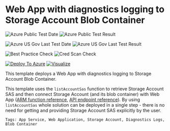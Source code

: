 # Web App with diagnostics logging to Storage Account Blob Container

![Azure Public Test Date](https://azurequickstartsservice.blob.core.windows.net/badges/301-web-app-diagnostics-logs-blob-container/PublicLastTestDate.svg)
![Azure Public Test Result](https://azurequickstartsservice.blob.core.windows.net/badges/301-web-app-diagnostics-logs-blob-container/PublicDeployment.svg)

![Azure US Gov Last Test Date](https://azurequickstartsservice.blob.core.windows.net/badges/301-web-app-diagnostics-logs-blob-container/FairfaxLastTestDate.svg)
![Azure US Gov Last Test Result](https://azurequickstartsservice.blob.core.windows.net/badges/301-web-app-diagnostics-logs-blob-container/FairfaxDeployment.svg)

![Best Practice Check](https://azurequickstartsservice.blob.core.windows.net/badges/301-web-app-diagnostics-logs-blob-container/BestPracticeResult.svg)
![Cred Scan Check](https://azurequickstartsservice.blob.core.windows.net/badges/301-web-app-diagnostics-logs-blob-container/CredScanResult.svg)

[![Deploy To Azure](https://raw.githubusercontent.com/fathym-it/azure-quickstart-templates/master/1-CONTRIBUTION-GUIDE/images/deploytoazure.svg?sanitize=true)](https://portal.azure.com/#create/Microsoft.Template/uri/https%3A%2F%2Fraw.githubusercontent.com%2Ffathym-it%2Fazure-quickstart-templates%2Fmaster%2F301-web-app-diagnostics-logs-blob-container%2Fazuredeploy.json)  [![Visualize](https://raw.githubusercontent.com/fathym-it/azure-quickstart-templates/master/1-CONTRIBUTION-GUIDE/images/visualizebutton.svg?sanitize=true)](http://armviz.io/#/?load=https%3A%2F%2Fraw.githubusercontent.com%2Ffathym-it%2Fazure-quickstart-templates%2Fmaster%2F301-web-app-diagnostics-logs-blob-container%2Fazuredeploy.json)



This template deploys a Web App with diagnostics logging to Storage Account Blob Container.

This template uses the `listAccountSas` function to retrieve Storage Account SAS and then connect Storage Account (and its blob container) with Web App ([ARM function reference](https://docs.microsoft.com/en-us/azure/azure-resource-manager/resource-group-template-functions-resource#listaccountsas-listkeys-listsecrets-and-list), [API endpoint reference](https://docs.microsoft.com/en-us/rest/api/storagerp/storageaccounts/listaccountsas)). By using `listAccountSas` whole solution can be deployed in a single step - there is no need for getting and providing Storage Account SAS explicitly by the user.

`Tags: App Service, Web Application, Storage Account, Diagnostics Logs, Blob Container`


